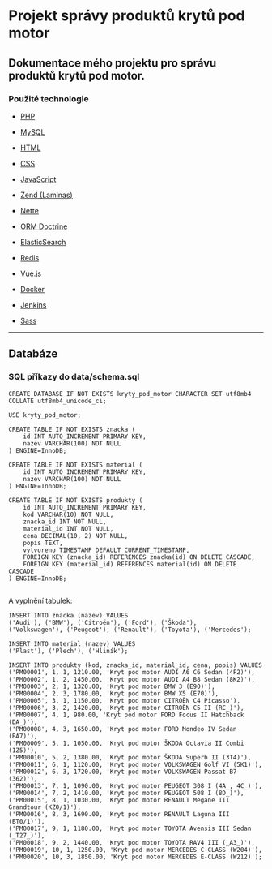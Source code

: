 # Projekt správy produktů krytů pod motor

## Dokumentace mého projektu pro správu produktů krytů pod motor.
### Použité technologie

- [PHP](https://www.php.net/)

- [MySQL](https://www.mysql.com/)

- [HTML](https://www.w3schools.com/html/)

- [CSS](https://www.w3schools.com/css/)

- [JavaScript](https://www.w3schools.com/js/)

- [Zend (Laminas)](https://getlaminas.org/)

- [Nette](https://nette.org/cs/)

- [ORM Doctrine](https://www.doctrine-project.org/)

- [ElasticSearch](https://www.elastic.co/)

- [Redis](https://redis.io/)

- [Vue.js](https://vuejs.org/)

- [Docker](https://www.docker.com/)

- [Jenkins](https://www.jenkins.io/)

- [Sass](https://sass-lang.com/)

---

## Databáze

### SQL příkazy do data/schema.sql

```
CREATE DATABASE IF NOT EXISTS kryty_pod_motor CHARACTER SET utf8mb4 COLLATE utf8mb4_unicode_ci;

USE kryty_pod_motor;

CREATE TABLE IF NOT EXISTS znacka (
    id INT AUTO_INCREMENT PRIMARY KEY,
    nazev VARCHAR(100) NOT NULL
) ENGINE=InnoDB;

CREATE TABLE IF NOT EXISTS material (
    id INT AUTO_INCREMENT PRIMARY KEY,
    nazev VARCHAR(100) NOT NULL
) ENGINE=InnoDB;

CREATE TABLE IF NOT EXISTS produkty (
    id INT AUTO_INCREMENT PRIMARY KEY,
    kod VARCHAR(10) NOT NULL,
    znacka_id INT NOT NULL,
    material_id INT NOT NULL,
    cena DECIMAL(10, 2) NOT NULL,
    popis TEXT,
    vytvoreno TIMESTAMP DEFAULT CURRENT_TIMESTAMP,
    FOREIGN KEY (znacka_id) REFERENCES znacka(id) ON DELETE CASCADE,
    FOREIGN KEY (material_id) REFERENCES material(id) ON DELETE CASCADE
) ENGINE=InnoDB;


```

A vyplnění tabulek:

```
INSERT INTO znacka (nazev) VALUES 
('Audi'), ('BMW'), ('Citroën'), ('Ford'), ('Škoda'), 
('Volkswagen'), ('Peugeot'), ('Renault'), ('Toyota'), ('Mercedes');

INSERT INTO material (nazev) VALUES 
('Plast'), ('Plech'), ('Hliník');

INSERT INTO produkty (kod, znacka_id, material_id, cena, popis) VALUES
('PM00001', 1, 1, 1210.00, 'Kryt pod motor AUDI A6 C6 Sedan (4F2)'),
('PM00002', 1, 2, 1450.00, 'Kryt pod motor AUDI A4 B8 Sedan (8K2)'),
('PM00003', 2, 1, 1320.00, 'Kryt pod motor BMW 3 (E90)'),
('PM00004', 2, 3, 1780.00, 'Kryt pod motor BMW X5 (E70)'),
('PM00005', 3, 1, 1150.00, 'Kryt pod motor CITROËN C4 Picasso'),
('PM00006', 3, 2, 1420.00, 'Kryt pod motor CITROËN C5 II (RC_)'),
('PM00007', 4, 1, 980.00, 'Kryt pod motor FORD Focus II Hatchback (DA_)'),
('PM00008', 4, 3, 1650.00, 'Kryt pod motor FORD Mondeo IV Sedan (BA7)'),
('PM00009', 5, 1, 1050.00, 'Kryt pod motor ŠKODA Octavia II Combi (1Z5)'),
('PM00010', 5, 2, 1380.00, 'Kryt pod motor ŠKODA Superb II (3T4)'),
('PM00011', 6, 1, 1120.00, 'Kryt pod motor VOLKSWAGEN Golf VI (5K1)'),
('PM00012', 6, 3, 1720.00, 'Kryt pod motor VOLKSWAGEN Passat B7 (362)'),
('PM00013', 7, 1, 1090.00, 'Kryt pod motor PEUGEOT 308 I (4A_, 4C_)'),
('PM00014', 7, 2, 1410.00, 'Kryt pod motor PEUGEOT 508 I (8D_)'),
('PM00015', 8, 1, 1030.00, 'Kryt pod motor RENAULT Megane III Grandtour (KZ0/1)'),
('PM00016', 8, 3, 1690.00, 'Kryt pod motor RENAULT Laguna III (BT0/1)'),
('PM00017', 9, 1, 1180.00, 'Kryt pod motor TOYOTA Avensis III Sedan (_T27_)'),
('PM00018', 9, 2, 1440.00, 'Kryt pod motor TOYOTA RAV4 III (_A3_)'),
('PM00019', 10, 1, 1250.00, 'Kryt pod motor MERCEDES C-CLASS (W204)'),
('PM00020', 10, 3, 1850.00, 'Kryt pod motor MERCEDES E-CLASS (W212)');
```
